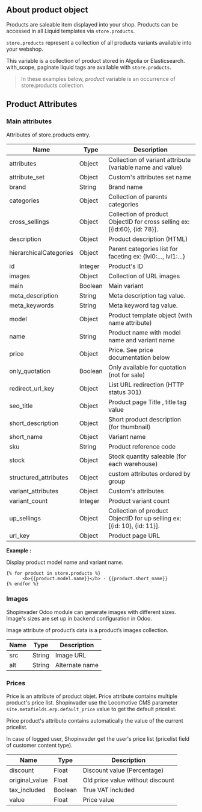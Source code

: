 ## About product object

Products are saleable item displayed into your shop.
Products can be accessed in all Liquid templates via `store.products`.

`store.products` represent a collection of all products variants available into your webshop.


This variable is a collection of product stored in Algolia or Elasticsearch.
with_scope, paginate liquid tags are available with `store.products`.


> In these examples below, *product* variable is an occurrence of store.products collection.

## Product Attributes

### Main attributes

Attributes of store.products entry.

| Name | Type | Description |
|--------|--------|-------------|
| attributes | Object | Collection of variant attribute (variable name and value)
| attribute_set | Object | Custom's attributes set name
| brand | String | Brand name
| categories | Object | Collection of parents categories
| cross_sellings | Object | Collection of product ObjectID for cross selling ex: [{id:60}, {id: 78}].
| description | Object | Product description (HTML)
| hierarchicalCategories | Object | Parent categories list for faceting ex: {lvl0:…, lvl1:…}
| id | Integer | Product's ID
| images | Object | Collection of URL images
| main | Boolean | Main variant
| meta_description | String | Meta description tag value.
| meta_keywords | String | Meta keyword tag value.
| model | Object | Product template object (with name attribute)
| name | String | Product name with model name and variant name
| price | Object | Price. See price documentation below
| only_quotation | Boolean | Only available for quotation (not for sale)
| redirect_url_key | Object | List URL redirection (HTTP status 301)
| seo_title | Object | Product page Title , title tag value
| short_description | Object | Short product description (for thumbnail)
| short_name | Object | Variant name
| sku | String | Product reference code
| stock | Object | Stock quantity saleable (for each warehouse)
| structured_attributes | Object | custom attributes ordered by group
| variant_attributes | Object | Custom's attributes
| variant_count | Integer | Product variant count
| up_sellings | Object | Collection of product ObjectID for up selling ex: [{id: 10}, {id: 11}].
| url_key | Object | Product page URL

**Example :**

Display product model name and variant name.


```
{% for product in store.products %}
      <b>{{product.model.name}}</b> - {{product.short_name}}
{% endfor %}
```

### Images

Shopinvader Odoo module can generate images with different sizes. Image's sizes are set up in backend configuration in Odoo.

Image attribute of product’s data is a product’s images collection.

| Name | Type | Description |
|--------|--------|-------------|
| src | String | Image URL |
| alt | String | Alternate name |



### Prices


Price is an attribute of product objet. Price attribute contains multiple product's price list. Shopinvader use the Locomotive CMS parameter `site.metafields.erp.default_price` value to get the default pricelist.

Price product's attribute contains automatically the value of the current pricelist.

In case of logged user, Shopinvader get the user's price list (pricelist field of customer content type).


| Name | Type | Description |
|--------|--------|-------------|
| discount | Float | Discount value (Percentage) |
| original_value | Float | Old price value without discount |
| tax_included | Boolean | True  VAT included |
| value | Float | Price value |

